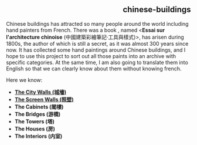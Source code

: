 <h2 align="right">chinese-buildings</h2>

Chinese buildings has attracted so many people around the world including hand painters from French. There was a book , named <**Essai sur l'architecture chinoise** (中國建築彩繪筆記·工具與樣式)>, has arisen during 1800s, the author of which is still a secret, as it was almost 300 years since now. It has collected some hand paintings around Chinese buildings, and I hope to use this project to sort out all those paints into an archive with specific categories. At the same time, I am also going to translate them into English so that we can clearly know about them without knowing french.

Here we know:

- [**The City Walls (城墻)**](./wall/wall.md)
- [**The Screen Walls (照壁)**](./screen_wall/screen_wall.md)
- **The Cabinets (閣樓)**
- **The Bridges (游橋)**
- **The Towers (塔)**
- **The Houses (房)**
- **The Interiors (内室)**
